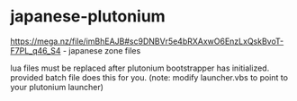 # japanese-plutonium
https://mega.nz/file/imBhEAJB#sc9DNBVr5e4bRXAxwO6EnzLxQskBvoT-F7PL_q46_S4 - japanese zone files

lua files must be replaced after plutonium bootstrapper has initialized. provided batch file does this for you. (note: modify launcher.vbs to point to your plutonium launcher)
